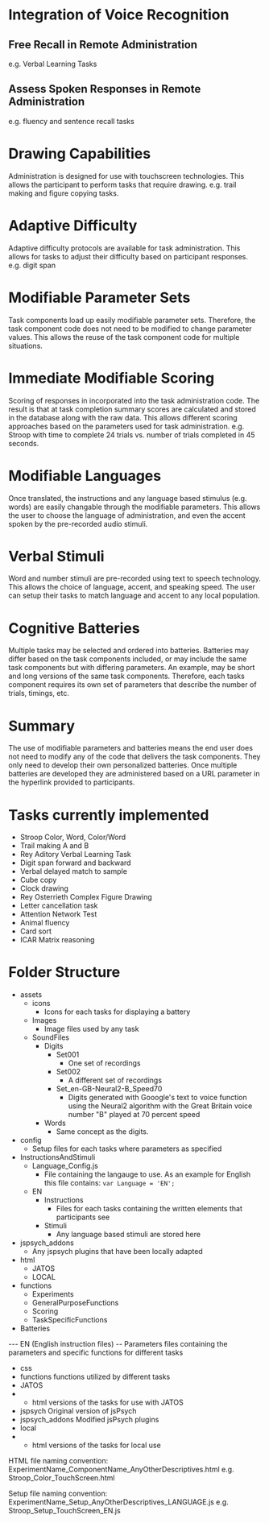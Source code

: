 
# Integration of Voice Recognition 
## Free Recall in Remote Administration
e.g. Verbal Learning Tasks

## Assess Spoken Responses in Remote Administration 
e.g. fluency and sentence recall tasks

# Drawing Capabilities
Administration is designed for use with touchscreen technologies. This allows the participant to perform tasks that require drawing. e.g. trail making and figure copying tasks.

# Adaptive Difficulty
Adaptive difficulty protocols are available for task administration. This allows for tasks to adjust their difficulty based on participant responses. e.g. digit span

# Modifiable Parameter Sets
Task components load up easily modifiable parameter sets. Therefore, the task component code does not need to be modified to change parameter values. 
This allows the reuse of the task component code for multiple situations.

# Immediate Modifiable Scoring
Scoring of responses in incorporated into the task administration code. The result is that at task completion summary scores are calculated and stored in the database along with the raw data. This allows different scoring approaches based on the parameters used for task administration.
e.g. Stroop with time to complete 24 trials vs. number of trials completed in 45 seconds.

# Modifiable Languages
Once translated, the instructions and any language based stimulus (e.g. words) are easily changable through the modifiable parameters. This allows the user to choose the language of administration, and even the accent spoken by the pre-recorded audio stimuli. 

# Verbal Stimuli
Word and number stimuli are pre-recorded using text to speech technology. This allows the choice of language, accent, and speaking speed. The user can setup their tasks to match language and accent to any local population.

# Cognitive Batteries
Multiple tasks may be selected and ordered into batteries. Batteries may differ based on the task components included, or may include the same task components but with differing parameters. An example, may be short and long versions of the same task components. Therefore, each tasks component requires its own set of parameters that describe the number of trials, timings, etc. 

# Summary
The use of modifiable parameters and batteries means the end user does not need to modify any of the code that delivers the task components. They only need to develop their own personalized batteries. Once multiple batteries are developed they are administered based on a URL parameter in the hyperlink provided to participants.

# Tasks currently implemented
- Stroop Color, Word, Color/Word
- Trail making A and B
- Rey Aditory Verbal Learning Task
- Digit span forward and backward
- Verbal delayed match to sample
- Cube copy
- Clock drawing
- Rey Osterrieth Complex Figure Drawing
- Letter cancellation task
- Attention Network Test
- Animal fluency
- Card sort
- ICAR Matrix reasoning




# Folder Structure
* assets 
	* icons
		* Icons for each tasks for displaying a battery
	* Images
		* Image files used by any task
	* SoundFiles
		* Digits
			* Set001
				* One set of recordings
			* Set002
				* A different set of recordings
			* Set_en-GB-Neural2-B_Speed70
				* Digits generated with Gooogle's text to voice function using the Neural2 algorithm with the Great Britain voice number "B" played at 70 percent speed  
		* Words
			* Same concept as the digits.
* config
	* Setup files for each tasks where parameters as specified
* InstructionsAndStimuli
	* Language_Config.js
		* File containing the langauge to use. As an example for English this file contains: `var Language = 'EN';`
	* EN
		* Instructions
			* Files for each tasks containing the written elements that participants see
		* Stimuli
			* Any language based stimuli are stored here
* jspsych_addons
	* Any jspsych plugins that have been locally adapted
* html
	* JATOS
	* LOCAL
* functions
	* Experiments
	* GeneralPurposeFunctions
	* Scoring
	* TaskSpecificFunctions
* Batteries

--- EN (English instruction files)
-- Parameters
files containing the parameters and specific functions for different tasks
- css
- functions
functions utilized by different tasks
- JATOS
- - html versions of the tasks for use with JATOS
- jspsych
Original version of jsPsych
- jspsych_addons
Modified jsPsych plugins
- local
- - html versions of the tasks for local use

HTML file naming convention:
ExperimentName_ComponentName_AnyOtherDescriptives.html
e.g. Stroop_Color_TouchScreen.html

Setup file naming convention:
ExperimentName_Setup_AnyOtherDescriptives_LANGUAGE.js
e.g. Stroop_Setup_TouchScreen_EN.js

